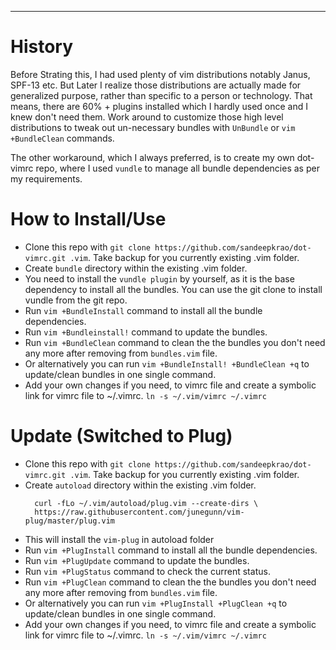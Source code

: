 *******************
History
=======

Before Strating this, I had used plenty of vim distributions notably Janus, SPF-13 etc. But Later I realize those distributions are actually made for generalized purpose, rather than specific to a person or technology. That means, there are 60% + plugins installed which I hardly used once and I knew don't need them. Work around to customize those high level distributions to tweak out un-necessary bundles with `UnBundle` or `vim +BundleClean` commands.

The other workaround, which I always preferred, is to create my own dot-vimrc repo, where I used `vundle` to manage all bundle dependencies as per my requirements.

How to Install/Use
==================

+ Clone this repo with `git clone https://github.com/sandeepkrao/dot-vimrc.git .vim`. Take backup for you currently existing .vim folder.
+ Create `bundle` directory within the existing .vim folder.
+ You need to install the `vundle plugin` by yourself, as it is the base dependency to install all the bundles. You can use the git clone to install vundle from the git repo.
+ Run `vim +BundleInstall` command to install all the bundle dependencies.
+ Run `vim +Bundleinstall!` command to update the bundles.
+ Run `vim +BundleClean` command to clean the the bundles you don't need any more after removing from `bundles.vim` file.
+ Or alternatively you can run `vim +BundleInstall! +BundleClean +q` to update/clean bundles in one single command.
+ Add your own changes if you need, to vimrc file and create a symbolic link for vimrc file to ~/.vimrc. `ln -s ~/.vim/vimrc ~/.vimrc`


# Update (Switched to Plug)
+ Clone this repo with `git clone https://github.com/sandeepkrao/dot-vimrc.git .vim`. Take backup for you currently existing .vim folder.
+ Create `autoload` directory within the existing .vim folder.
  ~~~
    curl -fLo ~/.vim/autoload/plug.vim --create-dirs \
    https://raw.githubusercontent.com/junegunn/vim-plug/master/plug.vim
  ~~~
+ This will install the `vim-plug` in autoload folder
+ Run `vim +PlugInstall` command to install all the bundle dependencies.
+ Run `vim +PlugUpdate` command to update the bundles.
+ Run `vim +PlugStatus` command to check the current status.
+ Run `vim +PlugClean` command to clean the the bundles you don't need any more after removing from `bundles.vim` file.
+ Or alternatively you can run `vim +PlugInstall +PlugClean +q` to update/clean bundles in one single command.
+ Add your own changes if you need, to vimrc file and create a symbolic link for vimrc file to ~/.vimrc. `ln -s ~/.vim/vimrc ~/.vimrc`


